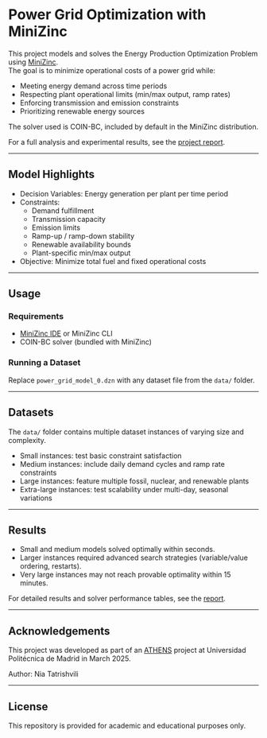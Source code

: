 # Power Grid Optimization with MiniZinc  

This project models and solves the Energy Production Optimization Problem using [MiniZinc](https://www.minizinc.org/).  
The goal is to minimize operational costs of a power grid while:  

- Meeting energy demand across time periods  
- Respecting plant operational limits (min/max output, ramp rates)  
- Enforcing transmission and emission constraints  
- Prioritizing renewable energy sources  

The solver used is COIN-BC, included by default in the MiniZinc distribution.  

For a full analysis and experimental results, see the [project report](./report_minizinc.pdf).  

---

## Model Highlights  
- Decision Variables: Energy generation per plant per time period  
- Constraints:  
  - Demand fulfillment  
  - Transmission capacity  
  - Emission limits  
  - Ramp-up / ramp-down stability  
  - Renewable availability bounds  
  - Plant-specific min/max output  
- Objective: Minimize total fuel and fixed operational costs  

---

## Usage  

### Requirements  
- [MiniZinc IDE](https://www.minizinc.org/software.html) or MiniZinc CLI  
- COIN-BC solver (bundled with MiniZinc)  

### Running a Dataset  

Replace `power_grid_model_0.dzn` with any dataset file from the `data/` folder.  

---

## Datasets  
The `data/` folder contains multiple dataset instances of varying size and complexity.  
- Small instances: test basic constraint satisfaction  
- Medium instances: include daily demand cycles and ramp rate constraints  
- Large instances: feature multiple fossil, nuclear, and renewable plants  
- Extra-large instances: test scalability under multi-day, seasonal variations  

---

## Results  
- Small and medium models solved optimally within seconds.  
- Larger instances required advanced search strategies (variable/value ordering, restarts).  
- Very large instances may not reach provable optimality within 15 minutes.  

For detailed results and solver performance tables, see the [report](./report_minizinc.pdf).  

---

## Acknowledgements  
This project was developed as part of an [ATHENS](https://athensnetwork.eu/athens-programme.html) project at Universidad Politécnica de Madrid in March 2025.  

Author: Nia Tatrishvili  

---

## License  
This repository is provided for academic and educational purposes only.  
